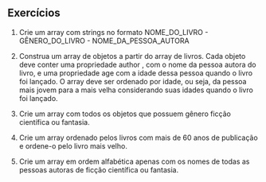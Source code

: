 ## Exercícios


1. Crie um array com strings no formato NOME_DO_LIVRO - GÊNERO_DO_LIVRO - NOME_DA_PESSOA_AUTORA


2. Construa um array de objetos a partir do array de livros. Cada objeto deve conter uma propriedade author , com o nome da pessoa autora do livro, e uma propriedade age com a idade dessa pessoa quando o livro foi lançado. O array deve ser ordenado por idade, ou seja, da pessoa mais jovem para a mais velha considerando suas idades quando o livro foi lançado.


3. Crie um array com todos os objetos que possuem gênero ficção científica ou fantasia.


4. Crie um array ordenado pelos livros com mais de 60 anos de publicação e ordene-o pelo livro mais velho.


5. Crie um array em ordem alfabética apenas com os nomes de todas as pessoas autoras de ficção científica ou fantasia.